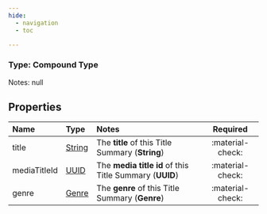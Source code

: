 ```yaml
---
hide:
  - navigation
  - toc

---
```


### Type: Compound Type


Notes: null


## Properties


| Name | Type | Notes | Required |
| :--- | :--- | :--- | :---: |
| title | [String](../../../../core-types/primitives/string.md) | The **title** of this Title Summary (**String**)  | :material-check: |
| mediaTitleId | [UUID](../../../../core-types/primitives/uuid.md) | The **media title id** of this Title Summary (**UUID**)  | :material-check: |
| genre | [Genre](genre.md) | The **genre** of this Title Summary (**Genre**)  | :material-check: |
